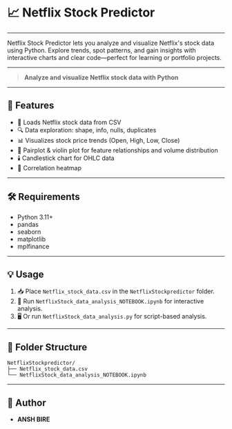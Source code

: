 
# 📈 Netflix Stock Predictor

---

Netflix Stock Predictor lets you analyze and visualize Netflix's stock data using Python. Explore trends, spot patterns, and gain insights with interactive charts and clear code—perfect for learning or portfolio projects.

---

> **Analyze and visualize Netflix stock data with Python**

---

## 🚀 Features

- 📂 Loads Netflix stock data from CSV
- 🔍 Data exploration: shape, info, nulls, duplicates
- 📊 Visualizes stock price trends (Open, High, Low, Close)
- 🧩 Pairplot & violin plot for feature relationships and volume distribution
- 🕯️ Candlestick chart for OHLC data
- 🧮 Correlation heatmap

---

## 🛠️ Requirements

- Python 3.11+
- pandas
- seaborn
- matplotlib
- mplfinance

---

## 💡 Usage

1. 📥 Place `Netflix_stock_data.csv` in the `NetflixStockpredictor` folder.
2. 📝 Run `NetflixStock_data_analysis_NOTEBOOK.ipynb` for interactive analysis.
3. 🖥️ Or run `NetflixStock_data_analysis.py` for script-based analysis.

---

## 📁 Folder Structure

```text
NetflixStockpredictor/
├── Netflix_stock_data.csv
└── NetflixStock_data_analysis_NOTEBOOK.ipynb
```

---

## 👥 Author

- **ANSH BIRE**
